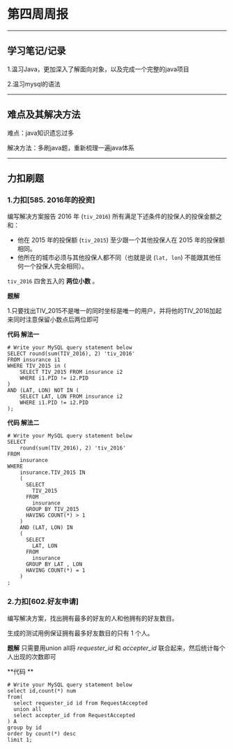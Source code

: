# 第四周周报

------

## 学习笔记/记录

1.温习Java，更加深入了解面向对象，以及完成一个完整的java项目

2.温习mysql的语法

------



## 难点及其解决方法

难点：java知识遗忘过多

解决方法：多刷java题，重新梳理一遍java体系

------

## 力扣刷题

### 1.力扣[585. 2016年的投资]

编写解决方案报告 2016 年 (`tiv_2016`) 所有满足下述条件的投保人的投保金额之和：

- 他在 2015 年的投保额 (`tiv_2015`) 至少跟一个其他投保人在 2015 年的投保额相同。
- 他所在的城市必须与其他投保人都不同（也就是说 (`lat, lon`) 不能跟其他任何一个投保人完全相同）。

`tiv_2016` 四舍五入的 **两位小数** 。

**题解**

1.只要找出TIV_2015不是唯一的同时坐标是唯一的用户，并将他的TIV_2016加起来同时注意保留小数点后两位即可

**代码 解法一** 

```mysql
# Write your MySQL query statement below
SELECT round(sum(TIV_2016), 2) 'tiv_2016'
FROM insurance i1
WHERE TIV_2015 in (
    SELECT TIV_2015 FROM insurance i2
    WHERE i1.PID != i2.PID
)
AND (LAT, LON) NOT IN (
    SELECT LAT, LON FROM insurance i2
    WHERE i1.PID != i2.PID
);
```
**代码 解法二**

```mysql
# Write your MySQL query statement below
SELECT
    round(sum(TIV_2016), 2) 'tiv_2016'
FROM
    insurance
WHERE
    insurance.TIV_2015 IN
    (
      SELECT
        TIV_2015
      FROM
        insurance
      GROUP BY TIV_2015
      HAVING COUNT(*) > 1
    )
    AND (LAT, LON) IN
    (
      SELECT
        LAT, LON
      FROM
        insurance
      GROUP BY LAT , LON
      HAVING COUNT(*) = 1
    )
;
```

### 2.力扣[602.好友申请]

编写解决方案，找出拥有最多的好友的人和他拥有的好友数目。

生成的测试用例保证拥有最多好友数目的只有 1 个人。

**题解**
只需要用union all将 *requester_id* 和 *accepter_id* 联合起来，然后统计每个人出现的次数即可

**代码 **

```mysql
# Write your MySQL query statement below
select id,count(*) num
from(
  select requester_id id from RequestAccepted
  union all
  select accepter_id from RequestAccepted
) A
group by id
order by count(*) desc
limit 1;

```